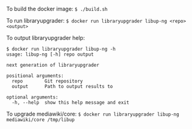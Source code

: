 To build the docker image:
`$ ./build.sh`

To run libraryupgrader:
`$ docker run libraryupgrader libup-ng <repo> <output>`

To output libraryupgrader help:
```
$ docker run libraryupgrader libup-ng -h
usage: libup-ng [-h] repo output

next generation of libraryupgrader

positional arguments:
  repo        Git repository
  output      Path to output results to

optional arguments:
  -h, --help  show this help message and exit
```

To upgrade mediawiki/core:
`$ docker run libraryupgrader libup-ng mediawiki/core /tmp/libup`